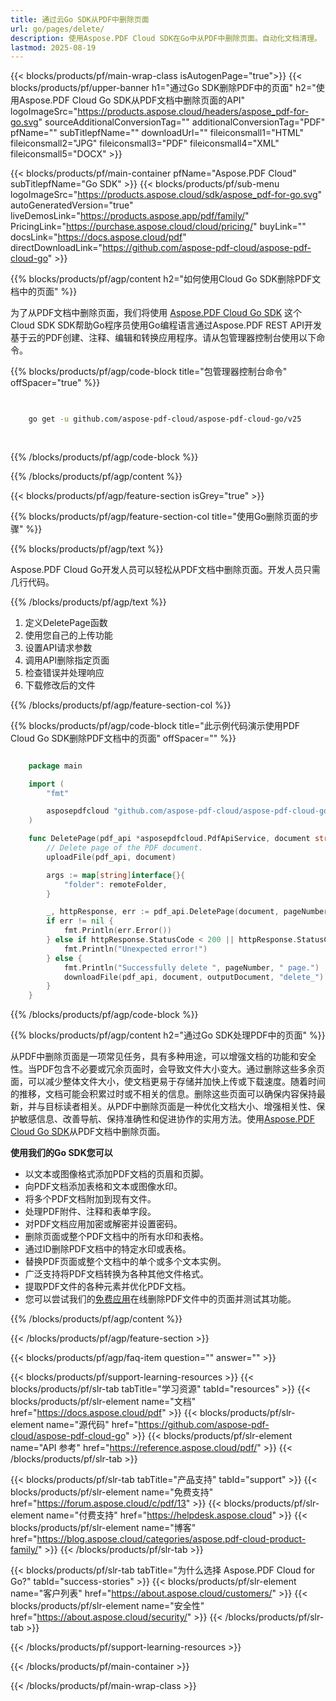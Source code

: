```yaml
---
title: 通过云Go SDK从PDF中删除页面
url: go/pages/delete/
description: 使用Aspose.PDF Cloud SDK在Go中从PDF中删除页面。自动化文档清理。
lastmod: 2025-08-19
---
```


{{< blocks/products/pf/main-wrap-class isAutogenPage="true">}}
{{< blocks/products/pf/upper-banner h1="通过Go SDK删除PDF中的页面" h2="使用Aspose.PDF Cloud Go SDK从PDF文档中删除页面的API" logoImageSrc="https://products.aspose.cloud/headers/aspose_pdf-for-go.svg" sourceAdditionalConversionTag="" additionalConversionTag="PDF" pfName="" subTitlepfName="" downloadUrl="" fileiconsmall1="HTML" fileiconsmall2="JPG" fileiconsmall3="PDF" fileiconsmall4="XML" fileiconsmall5="DOCX" >}}

{{< blocks/products/pf/main-container pfName="Aspose.PDF Cloud" subTitlepfName="Go SDK" >}}
{{< blocks/products/pf/sub-menu logoImageSrc="https://products.aspose.cloud/sdk/aspose_pdf-for-go.svg"
autoGeneratedVersion="true"
liveDemosLink="https://products.aspose.app/pdf/family/" PricingLink="https://purchase.aspose.cloud/cloud/pricing/" buyLink="" docsLink="https://docs.aspose.cloud/pdf"  directDownloadLink="https://github.com/aspose-pdf-cloud/aspose-pdf-cloud-go" >}}

{{% blocks/products/pf/agp/content h2="如何使用Cloud Go SDK删除PDF文档中的页面" %}}

为了从PDF文档中删除页面，我们将使用
[Aspose.PDF Cloud Go SDK](https://products.aspose.cloud/pdf/go/)
这个Cloud SDK SDK帮助Go程序员使用Go编程语言通过Aspose.PDF REST API开发基于云的PDF创建、注释、编辑和转换应用程序。请从包管理器控制台使用以下命令。

{{% blocks/products/pf/agp/code-block title="包管理器控制台命令" offSpacer="true" %}}

```bash

     
    go get -u github.com/aspose-pdf-cloud/aspose-pdf-cloud-go/v25
     
     
```

{{% /blocks/products/pf/agp/code-block %}}

{{% /blocks/products/pf/agp/content %}}

{{< blocks/products/pf/agp/feature-section isGrey="true" >}}

{{% blocks/products/pf/agp/feature-section-col title="使用Go删除页面的步骤" %}}

{{% blocks/products/pf/agp/text %}}

Aspose.PDF Cloud Go开发人员可以轻松从PDF文档中删除页面。开发人员只需几行代码。

{{% /blocks/products/pf/agp/text %}}

1. 定义DeletePage函数
1. 使用您自己的上传功能
1. 设置API请求参数
1. 调用API删除指定页面
1. 检查错误并处理响应
1. 下载修改后的文件

{{% /blocks/products/pf/agp/feature-section-col %}}

{{% blocks/products/pf/agp/code-block title="此示例代码演示使用PDF Cloud Go SDK删除PDF文档中的页面" offSpacer="" %}}

```go

    package main

    import (
        "fmt"

        asposepdfcloud "github.com/aspose-pdf-cloud/aspose-pdf-cloud-go/v25"
    )

    func DeletePage(pdf_api *asposepdfcloud.PdfApiService, document string, pageNumber int32, outputDocument string, remoteFolder string) {
        // Delete page of the PDF document.
        uploadFile(pdf_api, document)

        args := map[string]interface{}{
            "folder": remoteFolder,
        }

        _, httpResponse, err := pdf_api.DeletePage(document, pageNumber, args)
        if err != nil {
            fmt.Println(err.Error())
        } else if httpResponse.StatusCode < 200 || httpResponse.StatusCode > 299 {
            fmt.Println("Unexpected error!")
        } else {
            fmt.Println("Successfully delete ", pageNumber, " page.")
            downloadFile(pdf_api, document, outputDocument, "delete_")
        }
    }
```

{{% /blocks/products/pf/agp/code-block %}}

{{% blocks/products/pf/agp/content h2="通过Go SDK处理PDF中的页面" %}}

从PDF中删除页面是一项常见任务，具有多种用途，可以增强文档的功能和安全性。当PDF包含不必要或冗余页面时，会导致文件大小变大。通过删除这些多余页面，可以减少整体文件大小，使文档更易于存储并加快上传或下载速度。随着时间的推移，文档可能会积累过时或不相关的信息。删除这些页面可以确保内容保持最新，并与目标读者相关。从PDF中删除页面是一种优化文档大小、增强相关性、保护敏感信息、改善导航、保持准确性和促进协作的实用方法。使用[Aspose.PDF Cloud Go SDK](https://products.aspose.cloud/pdf/go/)从PDF文档中删除页面。

**使用我们的Go SDK您可以**

+ 以文本或图像格式添加PDF文档的页眉和页脚。
+ 向PDF文档添加表格和文本或图像水印。
+ 将多个PDF文档附加到现有文件。
+ 处理PDF附件、注释和表单字段。
+ 对PDF文档应用加密或解密并设置密码。
+ 删除页面或整个PDF文档中的所有水印和表格。
+ 通过ID删除PDF文档中的特定水印或表格。
+ 替换PDF页面或整个文档中的单个或多个文本实例。
+ 广泛支持将PDF文档转换为各种其他文件格式。
+ 提取PDF文件的各种元素并优化PDF文档。
+ 您可以尝试我们的[免费应用](https://products.aspose.app/pdf/)在线删除PDF文件中的页面并测试其功能。

{{% /blocks/products/pf/agp/content %}}

{{< /blocks/products/pf/agp/feature-section >}}

{{< blocks/products/pf/agp/faq-item question="" answer="" >}}

{{< blocks/products/pf/support-learning-resources >}}
{{< blocks/products/pf/slr-tab tabTitle="学习资源" tabId="resources" >}}
{{< blocks/products/pf/slr-element name="文档" href="https://docs.aspose.cloud/pdf" >}}
{{< blocks/products/pf/slr-element name="源代码" href="https://github.com/aspose-pdf-cloud/aspose-pdf-cloud-go" >}}
{{< blocks/products/pf/slr-element name="API 参考" href="https://reference.aspose.cloud/pdf/" >}}
{{< /blocks/products/pf/slr-tab >}}

{{< blocks/products/pf/slr-tab tabTitle="产品支持" tabId="support" >}}
{{< blocks/products/pf/slr-element name="免费支持" href="https://forum.aspose.cloud/c/pdf/13" >}}
{{< blocks/products/pf/slr-element name="付费支持" href="https://helpdesk.aspose.cloud" >}}
{{< blocks/products/pf/slr-element name="博客" href="https://blog.aspose.cloud/categories/aspose.pdf-cloud-product-family/" >}}
{{< /blocks/products/pf/slr-tab >}}

{{< blocks/products/pf/slr-tab tabTitle="为什么选择 Aspose.PDF Cloud for Go?" tabId="success-stories" >}}
{{< blocks/products/pf/slr-element name="客户列表" href="https://about.aspose.cloud/customers/" >}}
{{< blocks/products/pf/slr-element name="安全性" href="https://about.aspose.cloud/security/" >}}
{{< /blocks/products/pf/slr-tab >}}

{{< /blocks/products/pf/support-learning-resources >}}

{{< /blocks/products/pf/main-container >}}

{{< /blocks/products/pf/main-wrap-class >}}

